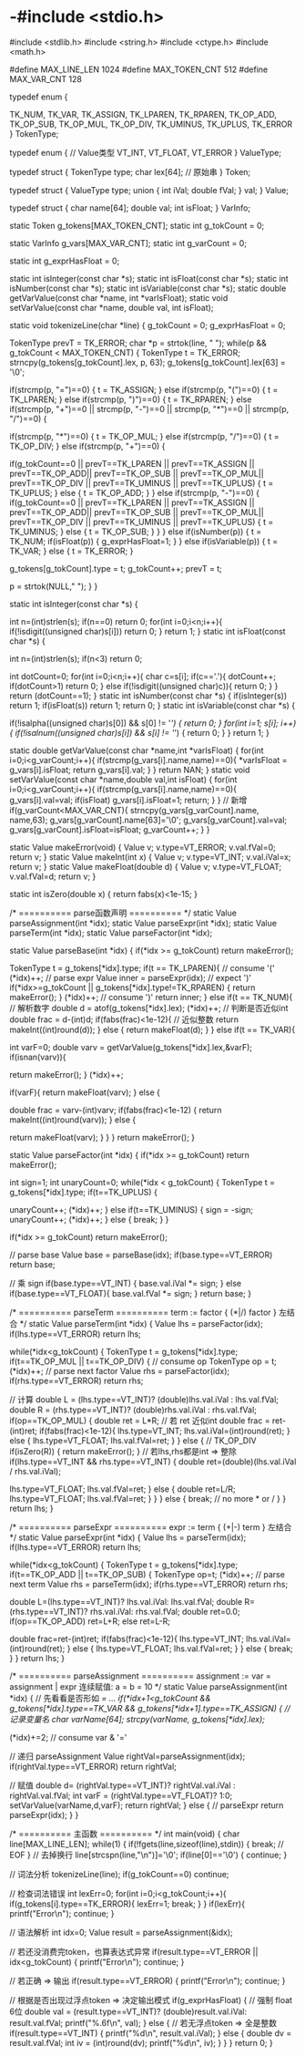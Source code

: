 # -#include <stdio.h>
#include <stdlib.h>
#include <string.h>
#include <ctype.h>
#include <math.h>

#define MAX_LINE_LEN  1024
#define MAX_TOKEN_CNT 512
#define MAX_VAR_CNT   128


typedef enum {

TK_NUM,
TK_VAR,
TK_ASSIGN,
TK_LPAREN,
TK_RPAREN,
TK_OP_ADD,
TK_OP_SUB,
TK_OP_MUL,
TK_OP_DIV,
TK_UMINUS,
TK_UPLUS,
TK_ERROR
} TokenType;

typedef enum {
// Value类型
VT_INT,
VT_FLOAT,
VT_ERROR
} ValueType;


typedef struct {
TokenType type;
char      lex[64]; // 原始串
} Token;


typedef struct {
ValueType type;
union {
int    iVal;
double fVal;
} val;
} Value;


typedef struct {
char   name[64];
double val;
int    isFloat;
} VarInfo;


static Token   g_tokens[MAX_TOKEN_CNT];
static int     g_tokCount = 0;

static VarInfo g_vars[MAX_VAR_CNT];
static int     g_varCount = 0;


static int g_exprHasFloat = 0;


static int isInteger(const char *s);
static int isFloat(const char *s);
static int isNumber(const char *s);
static int isVariable(const char *s);
static double getVarValue(const char *name, int *varIsFloat);
static void   setVarValue(const char *name, double val, int isFloat);


static void tokenizeLine(char *line)
{
g_tokCount = 0;
g_exprHasFloat = 0;


TokenType prevT = TK_ERROR;
char *p = strtok(line, " ");
while(p && g_tokCount < MAX_TOKEN_CNT)
{
TokenType t = TK_ERROR;
strncpy(g_tokens[g_tokCount].lex, p, 63);
g_tokens[g_tokCount].lex[63] = '\0';

if(strcmp(p, "=")==0) {
t = TK_ASSIGN;
}
else if(strcmp(p, "(")==0) {
t = TK_LPAREN;
}
else if(strcmp(p, ")")==0) {
t = TK_RPAREN;
}
else if(strcmp(p, "+")==0 || strcmp(p, "-")==0 ||
strcmp(p, "*")==0 || strcmp(p, "/")==0) {

if(strcmp(p, "*")==0) {
t = TK_OP_MUL;
}
else if(strcmp(p, "/")==0) {
t = TK_OP_DIV;
}
else if(strcmp(p, "+")==0) {

if(g_tokCount==0 ||
prevT==TK_LPAREN || prevT==TK_ASSIGN ||
prevT==TK_OP_ADD|| prevT==TK_OP_SUB ||
prevT==TK_OP_MUL|| prevT==TK_OP_DIV ||
prevT==TK_UMINUS || prevT==TK_UPLUS) {
t = TK_UPLUS;
} else {
t = TK_OP_ADD;
}
}
else if(strcmp(p, "-")==0) {
if(g_tokCount==0 ||
prevT==TK_LPAREN || prevT==TK_ASSIGN ||
prevT==TK_OP_ADD|| prevT==TK_OP_SUB ||
prevT==TK_OP_MUL|| prevT==TK_OP_DIV ||
prevT==TK_UMINUS || prevT==TK_UPLUS) {
t = TK_UMINUS;
} else {
t = TK_OP_SUB;
}
}
}
else if(isNumber(p)) {
t = TK_NUM;
if(isFloat(p)) {
g_exprHasFloat=1;
}
}
else if(isVariable(p)) {
t = TK_VAR;
}
else {
t = TK_ERROR;
}

g_tokens[g_tokCount].type = t;
g_tokCount++;
prevT = t;

p = strtok(NULL," ");
}
}


static int isInteger(const char *s)
{

int n=(int)strlen(s);
if(n==0) return 0;
for(int i=0;i<n;i++){
if(!isdigit((unsigned char)s[i])) return 0;
}
return 1;
}
static int isFloat(const char *s)
{

int n=(int)strlen(s);
if(n<3) return 0;

int dotCount=0;
for(int i=0;i<n;i++){
char c=s[i];
if(c=='.'){
dotCount++;
if(dotCount>1) return 0;
}
else if(!isdigit((unsigned char)c)){
return 0;
}
}
return (dotCount==1);
}
static int isNumber(const char *s)
{
if(isInteger(s)) return 1;
if(isFloat(s))   return 1;
return 0;
}
static int isVariable(const char *s)
{

if(!isalpha((unsigned char)s[0]) && s[0] != '_') {
return 0;
}
for(int i=1; s[i]; i++){
if(!isalnum((unsigned char)s[i]) && s[i] != '_') {
return 0;
}
}
return 1;
}


static double getVarValue(const char *name,int *varIsFloat)
{
for(int i=0;i<g_varCount;i++){
if(strcmp(g_vars[i].name,name)==0){
*varIsFloat = g_vars[i].isFloat;
return g_vars[i].val;
}
}
return NAN;
}
static void setVarValue(const char *name,double val,int isFloat)
{
for(int i=0;i<g_varCount;i++){
if(strcmp(g_vars[i].name,name)==0){
g_vars[i].val=val;
if(isFloat) g_vars[i].isFloat=1;
return;
}
}
// 新增
if(g_varCount<MAX_VAR_CNT){
strncpy(g_vars[g_varCount].name, name,63);
g_vars[g_varCount].name[63]='\0';
g_vars[g_varCount].val=val;
g_vars[g_varCount].isFloat=isFloat;
g_varCount++;
}
}


static Value makeError(void)
{
Value v; v.type=VT_ERROR; v.val.fVal=0; return v;
}
static Value makeInt(int x)
{
Value v; v.type=VT_INT; v.val.iVal=x; return v;
}
static Value makeFloat(double d)
{
Value v; v.type=VT_FLOAT; v.val.fVal=d; return v;
}


static int isZero(double x)
{
return fabs(x)<1e-15;
}

/* ========== parse函数声明 ========== */
static Value parseAssignment(int *idx);
static Value parseExpr(int *idx);
static Value parseTerm(int *idx);
static Value parseFactor(int *idx);



static Value parseBase(int *idx)
{
if(*idx >= g_tokCount) return makeError();

TokenType t = g_tokens[*idx].type;
if(t == TK_LPAREN){
// consume '('
(*idx)++;
// parse expr
Value inner = parseExpr(idx);
// expect ')'
if(*idx>=g_tokCount || g_tokens[*idx].type!=TK_RPAREN) {
return makeError();
}
(*idx)++; // consume ')'
return inner;
}
else if(t == TK_NUM){
// 解析数字
double d = atof(g_tokens[*idx].lex);
(*idx)++;
// 判断是否近似int
double frac = d-(int)d;
if(fabs(frac)<1e-12){
// 近似整数
return makeInt((int)round(d));
} else {
return makeFloat(d);
}
}
else if(t == TK_VAR){

int varF=0;
double varv = getVarValue(g_tokens[*idx].lex,&varF);
if(isnan(varv)){

return makeError();
}
(*idx)++;

if(varF){
return makeFloat(varv);
} else {

double frac = varv-(int)varv;
if(fabs(frac)<1e-12) {
return makeInt((int)round(varv));
} else {

return makeFloat(varv);
}
}
}
return makeError();
}


static Value parseFactor(int *idx)
{
if(*idx >= g_tokCount) return makeError();


int sign=1;
int unaryCount=0;
while(*idx < g_tokCount) {
TokenType t = g_tokens[*idx].type;
if(t==TK_UPLUS) {

unaryCount++;
(*idx)++;
}
else if(t==TK_UMINUS) {
sign = -sign;
unaryCount++;
(*idx)++;
}
else {
break;
}
}

if(*idx >= g_tokCount) return makeError();

// parse base
Value base = parseBase(idx);
if(base.type==VT_ERROR) return base;

// 乘 sign
if(base.type==VT_INT) {
base.val.iVal *= sign;
}
else if(base.type==VT_FLOAT){
base.val.fVal *= sign;
}
return base;
}

/* ========== parseTerm ==========
  term := factor { (*|/) factor }
  左结合
 */
static Value parseTerm(int *idx)
{
Value lhs = parseFactor(idx);
if(lhs.type==VT_ERROR) return lhs;

while(*idx<g_tokCount) {
TokenType t = g_tokens[*idx].type;
if(t==TK_OP_MUL || t==TK_OP_DIV) {
// consume op
TokenType op = t;
(*idx)++;
// parse next factor
Value rhs = parseFactor(idx);
if(rhs.type==VT_ERROR) return rhs;

// 计算
double L = (lhs.type==VT_INT)? (double)lhs.val.iVal : lhs.val.fVal;
double R = (rhs.type==VT_INT)? (double)rhs.val.iVal : rhs.val.fVal;
if(op==TK_OP_MUL) {
double ret = L*R;
// 若 ret 近似int
double frac = ret-(int)ret;
if(fabs(frac)<1e-12){
lhs.type=VT_INT;
lhs.val.iVal=(int)round(ret);
} else {
lhs.type=VT_FLOAT;
lhs.val.fVal=ret;
}
}
else {
// TK_OP_DIV
if(isZero(R)) {
return makeError();
}
// 若lhs,rhs都是int => 整除
if(lhs.type==VT_INT && rhs.type==VT_INT) {
double ret=(double)(lhs.val.iVal / rhs.val.iVal);

lhs.type=VT_FLOAT;
lhs.val.fVal=ret;
} else {
double ret=L/R;
lhs.type=VT_FLOAT;
lhs.val.fVal=ret;
}
}
}
else {
break; // no more * or /
}
}
return lhs;
}

/* ========== parseExpr ==========
  expr := term { (+|-) term }
  左结合
 */
static Value parseExpr(int *idx)
{
Value lhs = parseTerm(idx);
if(lhs.type==VT_ERROR) return lhs;

while(*idx<g_tokCount) {
TokenType t = g_tokens[*idx].type;
if(t==TK_OP_ADD || t==TK_OP_SUB) {
TokenType op=t;
(*idx)++;
// parse next term
Value rhs = parseTerm(idx);
if(rhs.type==VT_ERROR) return rhs;

double L=(lhs.type==VT_INT)? lhs.val.iVal: lhs.val.fVal;
double R=(rhs.type==VT_INT)? rhs.val.iVal: rhs.val.fVal;
double ret=0.0;
if(op==TK_OP_ADD) ret=L+R;
else ret=L-R;

double frac=ret-(int)ret;
if(fabs(frac)<1e-12){
lhs.type=VT_INT;
lhs.val.iVal=(int)round(ret);
} else {
lhs.type=VT_FLOAT;
lhs.val.fVal=ret;
}
}
else {
break;
}
}
return lhs;
}

/* ========== parseAssignment ==========
  assignment := var = assignment | expr
  连续赋值: a = b = 10
 */
static Value parseAssignment(int *idx)
{
// 先看看是否形如  <var> = ...
if(*idx+1<g_tokCount &&
g_tokens[*idx].type==TK_VAR &&
g_tokens[*idx+1].type==TK_ASSIGN) {
// 记录变量名
char varName[64];
strcpy(varName, g_tokens[*idx].lex);

(*idx)+=2; // consume var & '='

// 递归 parseAssignment
Value rightVal=parseAssignment(idx);
if(rightVal.type==VT_ERROR) return rightVal;

// 赋值
double d= (rightVal.type==VT_INT)? rightVal.val.iVal : rightVal.val.fVal;
int varF = (rightVal.type==VT_FLOAT)? 1:0;
setVarValue(varName,d,varF);
return rightVal;
}
else {
// parseExpr
return parseExpr(idx);
}
}

/* ========== 主函数 ========== */
int main(void)
{
char line[MAX_LINE_LEN];
while(1) {
if(!fgets(line,sizeof(line),stdin)) {
break; // EOF
}
// 去掉换行
line[strcspn(line,"\n")]='\0';
if(line[0]=='\0') {
continue;
}

// 词法分析
tokenizeLine(line);
if(g_tokCount==0) continue;

// 检查词法错误
int lexErr=0;
for(int i=0;i<g_tokCount;i++){
if(g_tokens[i].type==TK_ERROR){
lexErr=1;
break;
}
}
if(lexErr){
printf("Error\n");
continue;
}

// 语法解析
int idx=0;
Value result = parseAssignment(&idx);

// 若还没消费完token，也算表达式异常
if(result.type==VT_ERROR || idx<g_tokCount) {
printf("Error\n");
continue;
}

// 若正确 => 输出
if(result.type==VT_ERROR) {
printf("Error\n");
continue;
}

// 根据是否出现过浮点token => 决定输出模式
if(g_exprHasFloat) {
// 强制 float 6位
double val = (result.type==VT_INT)? (double)result.val.iVal: result.val.fVal;
printf("%.6f\n", val);
} else {
// 若无浮点token => 全是整数
if(result.type==VT_INT) {
printf("%d\n", result.val.iVal);
} else {
double dv = result.val.fVal;
int iv = (int)round(dv);
printf("%d\n", iv);
}
}
}
return 0;
}

